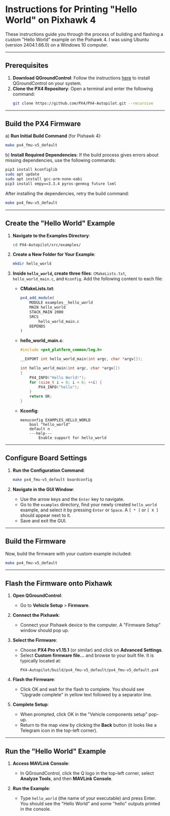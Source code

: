 # Instructions for Printing "Hello World" on Pixhawk 4

These instructions guide you through the process of building and flashing a custom "Hello World" example on the Pixhawk 4. I was using Ubuntu (version 2404.1.66.0) on a Windows 10 computer.

---

## Prerequisites
1. **Download QGroundControl**: Follow the instructions [here](https://docs.qgroundcontrol.com/master/en/qgc-user-guide/getting_started/download_and_install.html) to install QGroundControl on your system.
2. **Clone the PX4 Repository**: Open a terminal and enter the following command:
   ```bash
   git clone https://github.com/PX4/PX4-Autopilot.git --recursive
   ```

---

## Build the PX4 Firmware
   a) **Run Initial Build Command** (for Pixhawk 4):
   ```bash
   make px4_fmu-v5_default
   ```

   b) **Install Required Dependencies**: If the build process gives errors about missing dependencies, use the following commands:
   ```bash
   pip3 install kconfiglib
   sudo apt update
   sudo apt install gcc-arm-none-eabi
   pip3 install empy==3.3.4 pyros-genmsg future lxml
   ```
   After installing the dependencies, retry the build command:
   ```bash
   make px4_fmu-v5_default
   ```

---

## Create the "Hello World" Example
1. **Navigate to the Examples Directory**:
   ```bash
   cd PX4-Autopilot/src/examples/
   ```
   
2. **Create a New Folder for Your Example**:
   ```bash
   mkdir hello_world
   ```
   
3. **Inside `hello_world`, create three files**: `CMakeLists.txt`, `hello_world_main.c`, and `Kconfig`. Add the following content to each file:

   - **CMakeLists.txt**:
     ```cmake
     px4_add_module(
         MODULE examples__hello_world
         MAIN hello_world
         STACK_MAIN 2000
         SRCS
             hello_world_main.c
         DEPENDS
     )
     ```

   - **hello_world_main.c**:
     ```c
     #include <px4_platform_common/log.h>

     __EXPORT int hello_world_main(int argc, char *argv[]);

     int hello_world_main(int argc, char *argv[])
     {
         PX4_INFO("Hello World!");
         for (size_t i = 0; i < 6; ++i) {
             PX4_INFO("hello");
         }
         return OK;
     }
     ```

   - **Kconfig**:
     ```plaintext
     menuconfig EXAMPLES_HELLO_WORLD
         bool "hello_world"
         default n
         ---help---
             Enable support for hello_world
     ```

---

## Configure Board Settings
1. **Run the Configuration Command**:
   ```bash
   make px4_fmu-v5_default boardconfig
   ```
   
2. **Navigate in the GUI Window**:
   - Use the arrow keys and the `Enter` key to navigate.
   - Go to the `examples` directory, find your newly created `hello_world` example, and select it by pressing `Enter` or `Space`. A `[ * ]` or `[ X ]` should appear next to it.
   - Save and exit the GUI.

---

## Build the Firmware
Now, build the firmware with your custom example included:
```bash
make px4_fmu-v5_default
```

---

## Flash the Firmware onto Pixhawk
1. **Open QGroundControl**:
   - Go to **Vehicle Setup** > **Firmware**.

2. **Connect the Pixhawk**:
   - Connect your Pixhawk device to the computer. A "Firmware Setup" window should pop up.

3. **Select the Firmware**:
   - Choose **PX4 Pro v1.15.1** (or similar) and click on **Advanced Settings**.
   - Select **Custom firmware file...** and browse to your built file. It is typically located at:
     ```
     PX4-Autopilot/build/px4_fmu-v5_default/px4_fmu-v5_default.px4
     ```
   
4. **Flash the Firmware**:
   - Click OK and wait for the flash to complete. You should see "Upgrade complete" in yellow text followed by a separator line.
   
5. **Complete Setup**:
   - When prompted, click OK in the "Vehicle components setup" pop-up.
   - Return to the map view by clicking the **Back** button (it looks like a Telegram icon in the top-left corner).
   
---

## Run the "Hello World" Example
1. **Access MAVLink Console**:
   - In QGroundControl, click the Q logo in the top-left corner, select **Analyze Tools**, and then **MAVLink Console**.

2. **Run the Example**:
   - Type `hello_world` (the name of your executable) and press Enter. You should see the "Hello World" and some "hello" outputs printed in the console.
